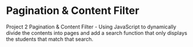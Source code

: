 # Pagination & Content Filter
Project 2 Pagination & Content Filter -  Using JavaScript to dynamically divide the contents into pages and add a search function that only displays the students that match that search.
